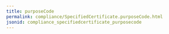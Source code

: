 ```yaml
---
title: purposeCode
permalink: compliance/SpecifiedCertificate.purposeCode.html
jsonid: compliance_specifiedcertificate_purposecode
---
```

